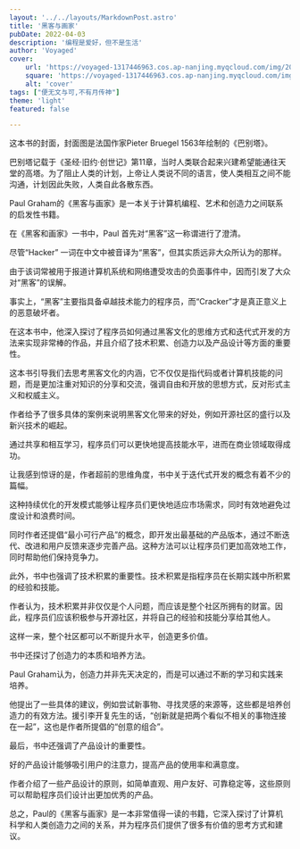 ```yaml
---
layout: '../../layouts/MarkdownPost.astro'
title: '黑客与画家'
pubDate: 2022-04-03
description: '编程是爱好，但不是生活'
author: 'Voyaged'
cover:
    url: 'https://voyaged-1317446963.cos.ap-nanjing.myqcloud.com/img/202306260850560.png'
    square: 'https://voyaged-1317446963.cos.ap-nanjing.myqcloud.com/img/202306260850560.png'
    alt: 'cover'
tags: ["便无文与可,不有月传神"]
theme: 'light'
featured: false

---
```


这本书的封面，封面图是法国作家Pieter Bruegel 1563年绘制的《巴别塔》。

巴别塔记载于《圣经·旧约·创世记》第11章，当时人类联合起来兴建希望能通往天堂的高塔。为了阻止人类的计划，上帝让人类说不同的语言，使人类相互之间不能沟通，计划因此失败，人类自此各散东西。

Paul Graham的《黑客与画家》是一本关于计算机编程、艺术和创造力之间联系的启发性书籍。

在《黑客和画家》一书中，Paul 首先对“黑客”这一称谓进行了澄清。

尽管“Hacker” 一词在中文中被音译为“黑客”，但其实质远非大众所认为的那样。

由于该词常被用于报道计算机系统和网络遭受攻击的负面事件中，因而引发了大众对“黑客”的误解。

事实上，“黑客”主要指具备卓越技术能力的程序员，而“Cracker”才是真正意义上的恶意破坏者。

在这本书中，他深入探讨了程序员如何通过黑客文化的思维方式和迭代式开发的方法来实现非常棒的作品，并且介绍了技术积累、创造力以及产品设计等方面的重要性。

这本书引导我们去思考黑客文化的内涵，它不仅仅是指代码或者计算机技能的问题，而是更加注重对知识的分享和交流，强调自由和开放的思想方式，反对形式主义和权威主义。

作者给予了很多具体的案例来说明黑客文化带来的好处，例如开源社区的盛行以及新兴技术的崛起。

通过共享和相互学习，程序员们可以更快地提高技能水平，进而在商业领域取得成功。

让我感到惊讶的是，作者超前的思维角度，书中关于迭代式开发的概念有着不少的篇幅。

这种持续优化的开发模式能够让程序员们更快地适应市场需求，同时有效地避免过度设计和浪费时间。

同时作者还提倡“最小可行产品”的概念，即开发出最基础的产品版本，通过不断迭代、改进和用户反馈来逐步完善产品。这种方法可以让程序员们更加高效地工作，同时帮助他们保持竞争力。

此外，书中也强调了技术积累的重要性。技术积累是指程序员在长期实践中所积累的经验和技能。

作者认为，技术积累并非仅仅是个人问题，而应该是整个社区所拥有的财富。因此，程序员们应该积极参与开源社区，并将自己的经验和技能分享给其他人。

这样一来，整个社区都可以不断提升水平，创造更多价值。

书中还探讨了创造力的本质和培养方法。

Paul Graham认为，创造力并非先天决定的，而是可以通过不断的学习和实践来培养。

他提出了一些具体的建议，例如尝试新事物、寻找灵感的来源等，这些都是培养创造力的有效方法。援引李开复先生的话，“创新就是把两个看似不相关的事物连接在一起”，这也是作者所提倡的“创意的组合”。

最后，书中还强调了产品设计的重要性。

好的产品设计能够吸引用户的注意力，提高产品的使用率和满意度。

作者介绍了一些产品设计的原则，如简单直观、用户友好、可靠稳定等，这些原则可以帮助程序员们设计出更加优秀的产品。

总之，Paul的《黑客与画家》是一本非常值得一读的书籍，它深入探讨了计算机科学和人类创造力之间的关系，并为程序员们提供了很多有价值的思考方式和建议。
